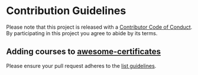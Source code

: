 # Contribution Guidelines 
Please note that this project is released with a [Contributor Code of Conduct](code-of-conduct.md). By participating in this project you agree to abide by its terms.

## Adding courses to [awesome-certificates](readme.md)

Please ensure your pull request adheres to the [list guidelines](pull_request_template.md).


